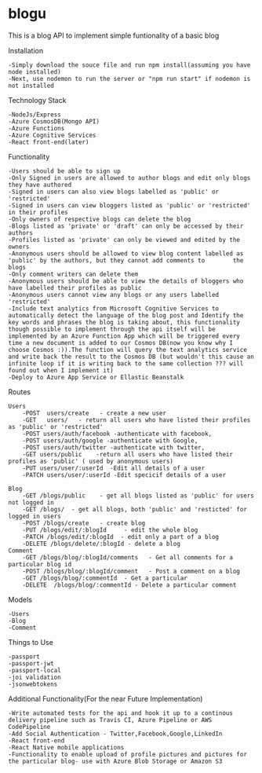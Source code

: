 # blogu

This is a blog API to implement simple funtionality of a basic blog

Installation


    -Simply download the souce file and run npm install(assuming you have node installed)
    -Next, use nodemon to run the server or "npm run start" if nodemon is not installed


Technology Stack


    -NodeJs/Express
    -Azure CosmosDB(Mongo API)
    -Azure Functions
    -Azure Cognitive Services
    -React front-end(later)

Functionality


    -Users should be able to sign up
    -Only Signed in users are allowed to author blogs and edit only blogs they have authored
    -Signed in users can also view blogs labelled as 'public' or 'restricted'
    -Signed in users can view bloggers listed as 'public' or 'restricted' in their profiles
    -Only owners of respective blogs can delete the blog
    -Blogs listed as 'private' or 'draft' can only be accessed by their authors
    -Profiles listed as 'private' can only be viewed and edited by the owners
    -Anonymous users should be allowed to view blog content labelled as 'public' by the authors, but they cannot add comments to        the blogs
    -Only comment writers can delete them
    -Anonymous users should be able to view the details of bloggers who have labelled their profiles as public
    -Anonymous users cannot view any blogs or any users labelled 'restricted'
    -Include text analytics from Microsoft Cognitive Services to automatically detect the language of the blog post and Identify the key words and phrases the blog is taking about, this functionality though possible to implement through the api itself will be implemented by an Azure Function App which will be triggered every time a new document is added to our Cosmos DB(now you know why I choose Cosmos :)).The function will query the text analytics service and write back the result to the Cosmos DB (but wouldn't this cause an infinite loop if it is writing back to the same collection ??? will found out when I implement it)
    -Deploy to Azure App Service or Ellastic Beanstalk
    
Routes


    Users
        -POST  users/create   - create a new user
        -GET   users/   - return all users who have listed their profiles as 'public' or 'restricted'
        -POST users/auth/facebook -authenticate with facebook,
        -POST users/auth/google -authenticate with Google,
        -POST users/auth/twitter -authenticate with twitter,
        -GET users/public    -return all users who have listed their profiles as 'public' ( used by anonymous users)
        -PUT users/user/:userId  -Edit all details of a user
        -PATCH users/user/:userId -Edit specicif details of a user

    Blog
        -GET /blogs/public    - get all blogs listed as 'public' for users not logged in
        -GET /blogs/  - get all blogs, both 'public' and 'resticted' for logged in users
        -POST /blogs/create   - create blog
        -PUT /blogs/edit/:blogId     - edit the whole blog
        -PATCH /blogs/edit/:blogId  - edit only a part of a blog
        -DELETE /blogs/delete/:blogId - delete a blog
    Comment
        -GET /blogs/blog/:blogId/comments   - Get all comments for a particular blog id
        -POST /blogs/blog/:blogId/comment   - Post a comment on a blog
        -GET /blogs/blog/:commentId  - Get a particular 
        -DELETE  /blogs/blog/:commentId - Delete a particular comment


Models


    -Users
    -Blog
    -Comment
  
Things to Use 


    -passport
    -passport-jwt
    -passport-local
    -joi validation
    -jsonwebtokens


Additional Functionality(For the near Future Implementation)

    -Write automated tests for the api and hook it up to a continous delivery pipeline such as Travis CI, Azure Pipeline or AWS CodePipeline
    -Add Social Authentication - Twitter,Facebook,Google,LinkedIn
    -React front-end
    -React Native mobile applications
    -Functionality to enable upload of profile pictures and pictures for the particular blog- use with Azure Blob Storage or Amazon S3

  
 
